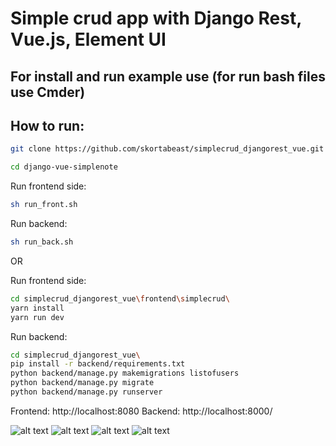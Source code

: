 Simple crud app with Django Rest, Vue.js, Element UI
=====

For install and run example use (for run bash files use Cmder)
-----------

## How to run:

```zsh
git clone https://github.com/skortabeast/simplecrud_djangorest_vue.git
```

```zsh
cd django-vue-simplenote
```

Run frontend side:
```zsh
sh run_front.sh
```

Run backend:

```zsh
sh run_back.sh
```

OR

Run frontend side:

```zsh
cd simplecrud_djangorest_vue\frontend\simplecrud\
yarn install
yarn run dev
```

Run backend:

```zsh
cd simplecrud_djangorest_vue\
pip install -r backend/requirements.txt
python backend/manage.py makemigrations listofusers
python backend/manage.py migrate
python backend/manage.py runserver
```

Frontend:  http://localhost:8080
Backend: http://localhost:8000/

![alt text](https://github.com/skortabeast/simplecrud_djangorest_vue/blob/master/main_form.png)
![alt text](https://github.com/skortabeast/simplecrud_djangorest_vue/blob/master/add_form.png)
![alt text](https://github.com/skortabeast/simplecrud_djangorest_vue/blob/master/delete_page.png)
![alt text](https://github.com/skortabeast/simplecrud_djangorest_vue/blob/master/edit.png)
